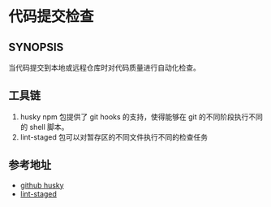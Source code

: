 # 代码提交检查

## SYNOPSIS
当代码提交到本地或远程仓库时对代码质量进行自动化检查。


## 工具链
1. husky npm 包提供了 git hooks 的支持，使得能够在 git 的不同阶段执行不同的 shell 脚本。
2. lint-staged 包可以对暂存区的不同文件执行不同的检查任务


## 参考地址
- [github husky](https://github.com/typicode/husky/blob/main/index.mjs)
- [lint-staged](https://www.npmjs.com/package/lint-staged)